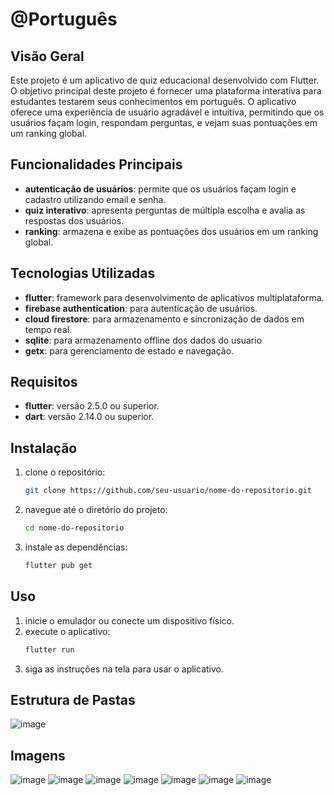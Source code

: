 # @Português

## Visão Geral

Este projeto é um aplicativo de quiz educacional desenvolvido com Flutter. O objetivo principal deste projeto é fornecer uma plataforma interativa para estudantes testarem seus conhecimentos em português. O aplicativo oferece uma experiência de usuário agradável e intuitiva, permitindo que os usuários façam login, respondam perguntas, e vejam suas pontuações em um ranking global.

## Funcionalidades Principais

- **autenticação de usuários**: permite que os usuários façam login e cadastro utilizando email e senha.
- **quiz interativo**: apresenta perguntas de múltipla escolha e avalia as respostas dos usuários.
- **ranking**: armazena e exibe as pontuações dos usuários em um ranking global.

## Tecnologias Utilizadas

- **flutter**: framework para desenvolvimento de aplicativos multiplataforma.
- **firebase authentication**: para autenticação de usuários.
- **cloud firestore**: para armazenamento e sincronização de dados em tempo real.
- **sqlite**: para armazenamento offline dos dados do usuario
- **getx**: para gerenciamento de estado e navegação.

## Requisitos

- **flutter**: versão 2.5.0 ou superior.
- **dart**: versão 2.14.0 ou superior.

## Instalação

1. clone o repositório:
   ```bash
   git clone https://github.com/seu-usuario/nome-do-repositorio.git
   ```
2. navegue até o diretório do projeto:
   ```bash
   cd nome-do-repositorio
   ```
3. instale as dependências:
   ```bash
   flutter pub get
   ```

## Uso

1. inicie o emulador ou conecte um dispositivo físico.
2. execute o aplicativo:
   ```bash
   flutter run
   ```
3. siga as instruções na tela para usar o aplicativo.

## Estrutura de Pastas
![image](https://github.com/user-attachments/assets/c547774c-c554-4e2c-a8ad-5f84205728c7)

## Imagens
![image](https://github.com/user-attachments/assets/d7b8b886-abfc-40be-935b-be45c43a68d7)
![image](https://github.com/user-attachments/assets/3c671f28-dc0e-42fc-8a9d-86b5e838a795)
![image](https://github.com/user-attachments/assets/1bd1a1b2-93b0-4e4e-9ad8-fd8acbf02a90)
![image](https://github.com/user-attachments/assets/da8c5899-2935-4714-99c6-a0ed757ea737)
![image](https://github.com/user-attachments/assets/9f7c5656-50f5-4c4c-b228-a482ea7e5c91)
![image](https://github.com/user-attachments/assets/addcb57b-aa6b-472c-adc4-669059b14b13)
![image](https://github.com/user-attachments/assets/47aca6f8-2d8e-4358-9b3b-a598bab3f34b)



